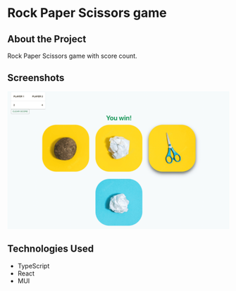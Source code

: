 # Rock Paper Scissors game

## About the Project

Rock Paper Scissors game with score count.

## Screenshots

![Project screenshot](/src/images/screenshots/main_img.png)

## Technologies Used

- TypeScript
- React
- MUI




